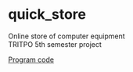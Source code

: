 # quick_store
Online store of computer equipment<br>
TRITPO 5th semester project<br>

[Program code](https://github.com/SachkoAlex/online_shop/tree/master/src/main/java/com/bsuir/trtpo/backend)
